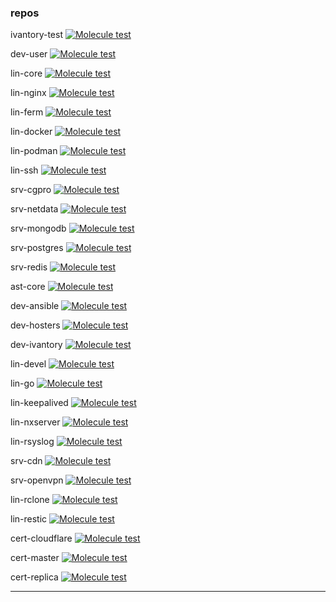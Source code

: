 ### repos

ivantory-test
 [![Molecule test](https://github.com/ivansible/ivantory-test/workflows/Molecule%20test/badge.svg)](https://github.com/ivansible/ivantory-test/actions?query=workflow:"Molecule%20test")

dev-user
 [![Molecule test](https://github.com/ivansible/dev-user/workflows/Molecule%20test/badge.svg)](https://github.com/ivansible/dev-user/actions?query=workflow:"Molecule%20test")

lin-core
 [![Molecule test](https://github.com/ivansible/lin-core/workflows/Molecule%20test/badge.svg)](https://github.com/ivansible/lin-core/actions?query=workflow:"Molecule%20test")

lin-nginx
 [![Molecule test](https://github.com/ivansible/lin-nginx/workflows/Molecule%20test/badge.svg)](https://github.com/ivansible/lin-nginx/actions?query=workflow:"Molecule%20test")

lin-ferm
 [![Molecule test](https://github.com/ivansible/lin-ferm/workflows/Molecule%20test/badge.svg)](https://github.com/ivansible/lin-ferm/actions?query=workflow:"Molecule%20test")

lin-docker
 [![Molecule test](https://github.com/ivansible/lin-docker/workflows/Molecule%20test/badge.svg)](https://github.com/ivansible/lin-docker/actions?query=workflow:"Molecule%20test")

lin-podman
 [![Molecule test](https://github.com/ivansible/lin-podman/workflows/Molecule%20test/badge.svg)](https://github.com/ivansible/lin-podman/actions?query=workflow:"Molecule%20test")

lin-ssh
 [![Molecule test](https://github.com/ivansible/lin-ssh/workflows/Molecule%20test/badge.svg)](https://github.com/ivansible/lin-ssh/actions?query=workflow:"Molecule%20test")

srv-cgpro
 [![Molecule test](https://github.com/ivansible/srv-cgpro/workflows/Molecule%20test/badge.svg)](https://github.com/ivansible/srv-cgpro/actions?query=workflow:"Molecule%20test")

srv-netdata
 [![Molecule test](https://github.com/ivansible/srv-netdata/workflows/Molecule%20test/badge.svg)](https://github.com/ivansible/srv-netdata/actions?query=workflow:"Molecule%20test")

srv-mongodb
 [![Molecule test](https://github.com/ivansible/srv-mongodb/workflows/Molecule%20test/badge.svg)](https://github.com/ivansible/srv-mongodb/actions?query=workflow:"Molecule%20test")

srv-postgres
 [![Molecule test](https://github.com/ivansible/srv-postgres/workflows/Molecule%20test/badge.svg)](https://github.com/ivansible/srv-postgres/actions?query=workflow:"Molecule%20test")

srv-redis
 [![Molecule test](https://github.com/ivansible/srv-redis/workflows/Molecule%20test/badge.svg)](https://github.com/ivansible/srv-redis/actions?query=workflow:"Molecule%20test")

ast-core
 [![Molecule test](https://github.com/ivansible/ast-core/workflows/Molecule%20test/badge.svg)](https://github.com/ivansible/ast-core/actions?query=workflow:"Molecule%20test")

dev-ansible
 [![Molecule test](https://github.com/ivansible/dev-ansible/workflows/Molecule%20test/badge.svg)](https://github.com/ivansible/dev-ansible/actions?query=workflow:"Molecule%20test")

dev-hosters
 [![Molecule test](https://github.com/ivansible/dev-hosters/workflows/Molecule%20test/badge.svg)](https://github.com/ivansible/dev-hosters/actions?query=workflow:"Molecule%20test")

dev-ivantory
 [![Molecule test](https://github.com/ivansible/dev-ivantory/workflows/Molecule%20test/badge.svg)](https://github.com/ivansible/dev-ivantory/actions?query=workflow:"Molecule%20test")

lin-devel
 [![Molecule test](https://github.com/ivansible/lin-devel/workflows/Molecule%20test/badge.svg)](https://github.com/ivansible/lin-devel/actions?query=workflow:"Molecule%20test")

lin-go
 [![Molecule test](https://github.com/ivansible/lin-go/workflows/Molecule%20test/badge.svg)](https://github.com/ivansible/lin-go/actions?query=workflow:"Molecule%20test")

lin-keepalived
 [![Molecule test](https://github.com/ivansible/lin-keepalived/workflows/Molecule%20test/badge.svg)](https://github.com/ivansible/lin-keepalived/actions?query=workflow:"Molecule%20test")

lin-nxserver
 [![Molecule test](https://github.com/ivansible/lin-nxserver/workflows/Molecule%20test/badge.svg)](https://github.com/ivansible/lin-nxserver/actions?query=workflow:"Molecule%20test")

lin-rsyslog
 [![Molecule test](https://github.com/ivansible/lin-rsyslog/workflows/Molecule%20test/badge.svg)](https://github.com/ivansible/lin-rsyslog/actions?query=workflow:"Molecule%20test")

srv-cdn
 [![Molecule test](https://github.com/ivansible/srv-cdn/workflows/Molecule%20test/badge.svg)](https://github.com/ivansible/srv-cdn/actions?query=workflow:"Molecule%20test")

srv-openvpn
 [![Molecule test](https://github.com/ivansible/srv-openvpn/workflows/Molecule%20test/badge.svg)](https://github.com/ivansible/srv-openvpn/actions?query=workflow:"Molecule%20test")

lin-rclone
 [![Molecule test](https://github.com/ivansible/lin-rclone/workflows/Molecule%20test/badge.svg)](https://github.com/ivansible/lin-rclone/actions?query=workflow:"Molecule%20test")

lin-restic
 [![Molecule test](https://github.com/ivansible/lin-restic/workflows/Molecule%20test/badge.svg)](https://github.com/ivansible/lin-restic/actions?query=workflow:"Molecule%20test")

cert-cloudflare
 [![Molecule test](https://github.com/ivansible/cert-cloudflare/workflows/Molecule%20test/badge.svg)](https://github.com/ivansible/cert-cloudflare/actions?query=workflow:"Molecule%20test")

cert-master
 [![Molecule test](https://github.com/ivansible/cert-master/workflows/Molecule%20test/badge.svg)](https://github.com/ivansible/cert-master/actions?query=workflow:"Molecule%20test")

cert-replica
 [![Molecule test](https://github.com/ivansible/cert-replica/workflows/Molecule%20test/badge.svg)](https://github.com/ivansible/cert-replica/actions?query=workflow:"Molecule%20test")

---


